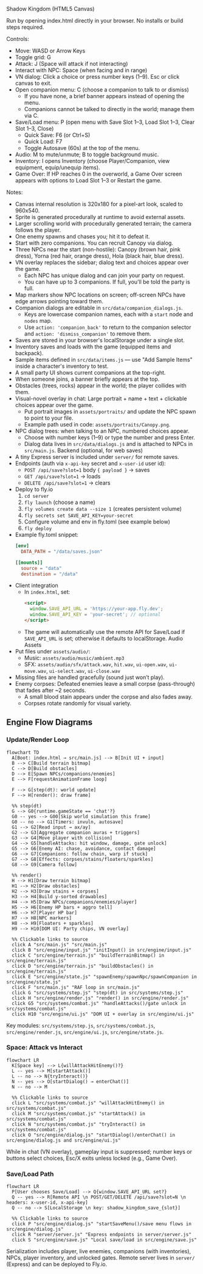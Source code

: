 Shadow Kingdom (HTML5 Canvas)

Run by opening index.html directly in your browser. No installs or build steps required.

Controls:
- Move: WASD or Arrow Keys
- Toggle grid: G
- Attack: J (Space will attack if not interacting)
- Interact with NPC: Space (when facing and in range)
- VN dialog: Click a choice or press number keys (1–9). Esc or click canvas to exit.
- Open companion menu: C (choose a companion to talk to or dismiss)
  - If you have none, a brief banner appears instead of opening the menu.
  - Companions cannot be talked to directly in the world; manage them via C.
- Save/Load menu: P (open menu with Save Slot 1–3, Load Slot 1–3, Clear Slot 1–3, Close)
  - Quick Save: F6 (or Ctrl+S)
  - Quick Load: F7
  - Toggle Autosave (60s) at the top of the menu.
- Audio: M to mute/unmute; B to toggle background music.
- Inventory: I opens Inventory (choose Player/Companion, view equipment, equip/unequip items).
- Game Over: If HP reaches 0 in the overworld, a Game Over screen appears with options to Load Slot 1–3 or Restart the game.

Notes:
- Canvas internal resolution is 320x180 for a pixel-art look, scaled to 960x540.
- Sprite is generated procedurally at runtime to avoid external assets.
- Larger scrolling world with procedurally generated terrain; the camera follows the player.
- One enemy spawns and chases you; hit it to defeat it.
- Start with zero companions. You can recruit Canopy via dialog.
- Three NPCs near the start (non-hostile): Canopy (brown hair, pink dress), Yorna (red hair, orange dress), Hola (black hair, blue dress).
- VN overlay replaces the sidebar; dialog text and choices appear over the game.
  - Each NPC has unique dialog and can join your party on request.
  - You can have up to 3 companions. If full, you’ll be told the party is full.
 - Map markers show NPC locations on screen; off-screen NPCs have edge arrows pointing toward them.
- Companion dialogs are editable in `src/data/companion_dialogs.js`.
  - Keys are lowercase companion names, each with a `start` node and `nodes` map.
  - Use `action: 'companion_back'` to return to the companion selector and `action: 'dismiss_companion'` to remove them.
- Saves are stored in your browser's localStorage under a single slot.
 - Inventory saves and loads with the game (equipped items and backpack).
 - Sample items defined in `src/data/items.js` — use "Add Sample Items" inside a character's inventory to test.
 - A small party UI shows current companions at the top-right.
 - When someone joins, a banner briefly appears at the top.
- Obstacles (trees, rocks) appear in the world; the player collides with them.
- Visual-novel overlay in chat: Large portrait + name + text + clickable choices appear over the game.
  - Put portrait images in `assets/portraits/` and update the NPC spawn to point to your file.
  - Example path used in code: `assets/portraits/Canopy.png`.
 - NPC dialog trees: when talking to an NPC, numbered choices appear.
   - Choose with number keys (1–9) or type the number and press Enter.
   - Dialog data lives in `src/data/dialogs.js` and is attached to NPCs in `src/main.js`.
Backend (optional, for web saves)
- A tiny Express server is included under `server/` for remote saves.
- Endpoints (auth via `x-api-key` secret and `x-user-id` user id):
  - `POST /api/save?slot=1` body `{ payload }` → saves
  - `GET /api/save?slot=1` → loads
  - `DELETE /api/save?slot=1` → clears
- Deploy to fly.io
  1. `cd server`
  2. `fly launch` (choose a name)
  3. `fly volumes create data --size 1` (creates persistent volume)
  4. `fly secrets set SAVE_API_KEY=your-secret`
  5. Configure volume and env in fly.toml (see example below)
  6. `fly deploy`
- Example fly.toml snippet:
  ```toml
  [env]
    DATA_PATH = "/data/saves.json"

  [[mounts]]
    source = "data"
    destination = "/data"
  ```
- Client integration
  - In `index.html`, set:
    ```html
    <script>
      window.SAVE_API_URL = 'https://your-app.fly.dev';
      window.SAVE_API_KEY = 'your-secret'; // optional
    </script>
    ```
  - The game will automatically use the remote API for Save/Load if `SAVE_API_URL` is set; otherwise it defaults to localStorage.
Audio Assets
- Put files under `assets/audio/`:
  - Music: `assets/audio/music/ambient.mp3`
  - SFX: `assets/audio/sfx/attack.wav`, `hit.wav`, `ui-open.wav`, `ui-move.wav`, `ui-select.wav`, `ui-close.wav`
- Missing files are handled gracefully (sound just won’t play).
- Enemy corpses: Defeated enemies leave a small corpse (pass-through) that fades after ~2 seconds.
  - A small blood stain appears under the corpse and also fades away.
  - Corpses rotate randomly for visual variety.

## Engine Flow Diagrams

### Update/Render Loop

```mermaid
flowchart TD
  A[Boot: index.html → src/main.js] --> B[Init UI + input]
  B --> C[Build terrain bitmap]
  C --> D[Build obstacles]
  D --> E[Spawn NPCs/companions/enemies]
  E --> F[requestAnimationFrame loop]

  F --> G[step(dt): world update]
  F --> H[render(): draw frame]

  %% step(dt)
  G --> G0{runtime.gameState == 'chat'?}
  G0 -- yes --> G00[Skip world simulation this frame]
  G0 -- no --> G1[Timers: invuln, autosave]
  G1 --> G2[Read input → ax/ay]
  G2 --> G3[Aggregate companion auras + triggers]
  G3 --> G4[Move player with collision]
  G4 --> G5[handleAttacks: hit window, damage, gate unlock]
  G5 --> G6[Enemy AI: chase, avoidance, contact damage]
  G6 --> G7[Companions: follow chain, warp if stuck]
  G7 --> G8[Effects: corpses/stains/floaters/sparkles]
  G8 --> G9[Camera follow]

  %% render()
  H --> H1[Draw terrain bitmap]
  H1 --> H2[Draw obstacles]
  H2 --> H3[Draw stains + corpses]
  H3 --> H4[Build y‑sorted drawables]
  H4 --> H5[Draw NPCs/companions/enemies/player]
  H5 --> H6[Enemy HP bars + aggro tell]
  H6 --> H7[Player HP bar]
  H7 --> H8[NPC markers]
  H8 --> H9[Floaters + sparkles]
  H9 --> H10[DOM UI: Party chips, VN overlay]

  %% Clickable links to source
  click A "src/main.js" "src/main.js"
  click B "src/engine/input.js" "initInput() in src/engine/input.js"
  click C "src/engine/terrain.js" "buildTerrainBitmap() in src/engine/terrain.js"
  click D "src/engine/terrain.js" "buildObstacles() in src/engine/terrain.js"
  click E "src/engine/state.js" "spawnEnemy/spawnNpc/spawnCompanion in src/engine/state.js"
  click F "src/main.js" "RAF loop in src/main.js"
  click G "src/systems/step.js" "step(dt) in src/systems/step.js"
  click H "src/engine/render.js" "render() in src/engine/render.js"
  click G5 "src/systems/combat.js" "handleAttacks()/gate unlock in src/systems/combat.js"
  click H10 "src/engine/ui.js" "DOM UI + overlay in src/engine/ui.js"
```

Key modules: `src/systems/step.js`, `src/systems/combat.js`, `src/engine/render.js`, `src/engine/ui.js`, `src/engine/state.js`.

### Space: Attack vs Interact

```mermaid
flowchart LR
  K[Space key] --> L{willAttackHitEnemy()?}
  L -- yes --> M[startAttack()]
  L -- no --> N{tryInteract()}
  N -- yes --> O[startDialog() → enterChat()]
  N -- no --> M

  %% Clickable links to source
  click L "src/systems/combat.js" "willAttackHitEnemy() in src/systems/combat.js"
  click M "src/systems/combat.js" "startAttack() in src/systems/combat.js"
  click N "src/systems/combat.js" "tryInteract() in src/systems/combat.js"
  click O "src/engine/dialog.js" "startDialog()/enterChat() in src/engine/dialog.js and src/engine/ui.js"
```

While in chat (VN overlay), gameplay input is suppressed; number keys or buttons select choices, Esc/X exits unless locked (e.g., Game Over).

### Save/Load Path

```mermaid
flowchart LR
  P[User chooses Save/Load] --> Q{window.SAVE_API_URL set?}
  Q -- yes --> R[Remote API \n POST/GET/DELETE /api/save?slot=N \n headers: x-user-id, x-api-key]
  Q -- no --> S[LocalStorage \n key: shadow_kingdom_save_{slot}]

  %% Clickable links to source
  click P "src/engine/dialog.js" "startSaveMenu()/save menu flows in src/engine/dialog.js"
  click R "server/server.js" "Express endpoints in server/server.js"
  click S "src/engine/save.js" "Local save/load in src/engine/save.js"
```

Serialization includes player, live enemies, companions (with inventories), NPCs, player inventory, and unlocked gates. Remote server lives in `server/` (Express) and can be deployed to Fly.io.
